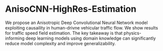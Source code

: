 # AnisoCNN-HighRes-Estimation
 We propose an Anisotropic Deep Convolutional Neural Network model exploiting causaility in human-drivne vehicular traffic flow. We show results for traffic speed field estimation. The key takeaway is that physics-informing deep learning models using domain knowledge can significantly reduce model complexity and improve generalizability.
